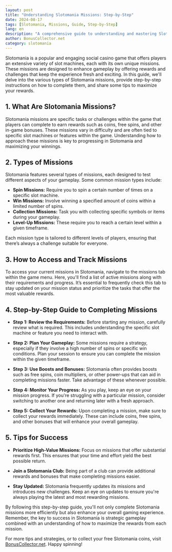 ```yaml
---
layout: post
title: "Understanding Slotomania Missions: Step-by-Step"
date: 2024-08-17
tags: [Slotomania, Missions, Guide, Step-by-Step]
lang: en
description: "A comprehensive guide to understanding and mastering Slotomania missions, providing players with step-by-step instructions and expert tips."
author: BonusCollector.net
category: slotomania
---
```


Slotomania is a popular and engaging social casino game that offers players an extensive variety of slot machines, each with its own unique missions. These missions are designed to enhance gameplay by offering rewards and challenges that keep the experience fresh and exciting. In this guide, we'll delve into the various types of Slotomania missions, provide step-by-step instructions on how to complete them, and share some tips to maximize your rewards.

## 1. **What Are Slotomania Missions?**
Slotomania missions are specific tasks or challenges within the game that players can complete to earn rewards such as coins, free spins, and other in-game bonuses. These missions vary in difficulty and are often tied to specific slot machines or features within the game. Understanding how to approach these missions is key to progressing in Slotomania and maximizing your winnings.

## 2. **Types of Missions**
Slotomania features several types of missions, each designed to test different aspects of your gameplay. Some common mission types include:
- **Spin Missions:** Require you to spin a certain number of times on a specific slot machine.
- **Win Missions:** Involve winning a specified amount of coins within a limited number of spins.
- **Collection Missions:** Task you with collecting specific symbols or items during your gameplay.
- **Level-Up Missions:** These require you to reach a certain level within a given timeframe.

Each mission type is tailored to different levels of players, ensuring that there’s always a challenge suitable for everyone.

## 3. **How to Access and Track Missions**
To access your current missions in Slotomania, navigate to the missions tab within the game menu. Here, you'll find a list of active missions along with their requirements and progress. It’s essential to frequently check this tab to stay updated on your mission status and prioritize the tasks that offer the most valuable rewards.

## 4. **Step-by-Step Guide to Completing Missions**

- **Step 1: Review the Requirements:** Before starting any mission, carefully review what is required. This includes understanding the specific slot machine or feature you need to interact with.
  
- **Step 2: Plan Your Gameplay:** Some missions require a strategy, especially if they involve a high number of spins or specific win conditions. Plan your session to ensure you can complete the mission within the given timeframe.

- **Step 3: Use Boosts and Bonuses:** Slotomania often provides boosts such as free spins, coin multipliers, or other power-ups that can aid in completing missions faster. Take advantage of these whenever possible.

- **Step 4: Monitor Your Progress:** As you play, keep an eye on your mission progress. If you're struggling with a particular mission, consider switching to another one and returning later with a fresh approach.

- **Step 5: Collect Your Rewards:** Upon completing a mission, make sure to collect your rewards immediately. These can include coins, free spins, and other bonuses that will enhance your overall gameplay.

## 5. **Tips for Success**

- **Prioritize High-Value Missions:** Focus on missions that offer substantial rewards first. This ensures that your time and effort yield the best possible return.

- **Join a Slotomania Club:** Being part of a club can provide additional rewards and bonuses that make completing missions easier.

- **Stay Updated:** Slotomania frequently updates its missions and introduces new challenges. Keep an eye on updates to ensure you're always playing the latest and most rewarding missions.

By following this step-by-step guide, you'll not only complete Slotomania missions more efficiently but also enhance your overall gaming experience. Remember, the key to success in Slotomania is strategic gameplay combined with an understanding of how to maximize the rewards from each mission.

For more tips and strategies, or to collect your free Slotomania coins, visit [BonusCollector.net](https://bonuscollector.net/slotomania-free-coins/). Happy spinning!
